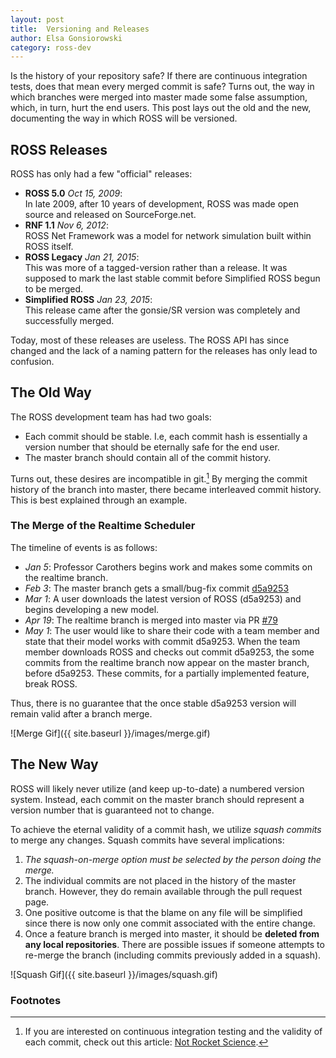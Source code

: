 ```yaml
---
layout: post
title:  Versioning and Releases
author: Elsa Gonsiorowski
category: ross-dev
---
```


Is the history of your repository safe?
If there are continuous integration tests, does that mean every merged commit is safe?
Turns out, the way in which branches were merged into master made some false assumption, which, in turn, hurt the end users.
This post lays out the old and the new, documenting the way in which ROSS will be versioned.

## ROSS Releases

ROSS has only had a few "official" releases:

- **ROSS 5.0** *Oct 15, 2009*: <br />
  In late 2009, after 10 years of development, ROSS was made open source and released on SourceForge.net.
- **RNF 1.1** *Nov 6, 2012*: <br />
  ROSS Net Framework was a model for network simulation built within ROSS itself.
- **ROSS Legacy** *Jan 21, 2015*: <br />
  This was more of a tagged-version rather than a release.
  It was supposed to mark the last stable commit before Simplified ROSS begun to be merged.
- **Simplified ROSS** *Jan 23, 2015*: <br />
  This release came after the gonsie/SR version was completely and successfully merged.

Today, most of these releases are useless.
The ROSS API has since changed and the lack of a naming pattern for the releases has only lead to confusion.

## The Old Way

The ROSS development team has had two goals:

- Each commit should be stable.
  I.e, each commit hash is essentially a version number that should be eternally safe for the end user.
- The master branch should contain all of the commit history.

Turns out, these desires are incompatible in git.[^1]
By merging the commit history of the branch into master, there became interleaved commit history.
This is best explained through an example.

### The Merge of the Realtime Scheduler

The timeline of events is as follows:

- *Jan 5*: Professor Carothers begins work and makes some commits on the realtime branch.
- *Feb 3*: The master branch gets a small/bug-fix commit [d5a9253](https://github.com/carothersc/ROSS/commit/d5a9253cf13e3aa1b5e5b5c5550538f0b15d58a7)
- *Mar 1*: A user downloads the latest version of ROSS (d5a9253) and begins developing a new model.
- *Apr 19*: The realtime branch is merged into master via PR [#79](https://github.com/carothersc/ROSS/pull/79)
- *May 1*: The user would like to share their code with a team member and state that their model works with commit d5a9253.
  When the team member downloads ROSS and checks out commit d5a9253, the some commits from the realtime branch now appear on the master branch, before d5a9253.
  These commits, for a partially implemented feature, break ROSS.

Thus, there is no guarantee that the once stable d5a9253 version will remain valid after a branch merge.

![Merge Gif]({{ site.baseurl }}/images/merge.gif)

## The New Way

ROSS will likely never utilize (and keep up-to-date) a numbered version system.
Instead, each commit on the master branch should represent a version number that is guaranteed not to change.

To achieve the eternal validity of a commit hash, we utilize *squash commits* to merge any changes.
Squash commits have several implications:

1. *The squash-on-merge option must be selected by the person doing the merge.*
1. The individual commits are not placed in the history of the master branch.
   However, they do remain available through the pull request page.
2. One positive outcome is that the blame on any file will be simplified since there is now only one commit associated with the entire change.
3. Once a feature branch is merged into master, it should be **deleted from any local repositories**.
   There are possible issues if someone attempts to re-merge the branch (including commits previously added in a squash).

![Squash Gif]({{ site.baseurl }}/images/squash.gif)


### Footnotes

[^1]: If you are interested on continuous integration testing and the validity of each commit, check out this article: [Not Rocket Science](http://graydon.livejournal.com/186550.html).

